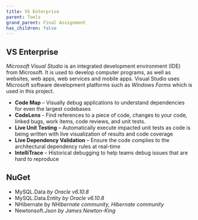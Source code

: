 ```yaml
---
title: VS Enterprise
parent: Tools
grand_parent: Final Assignment
has_children: false
---
```


## VS Enterprise
*Microsoft Visual Studio* is an integrated development environment (IDE) from Microsoft. It is used to develop computer programs, as well as websites, web apps, web services and mobile apps. Visual Studio uses Microsoft software development platforms such as _Windows Forms_ which is used in this project.

* **Code Map** – Visually debug applications to understand dependencies for even the largest codebases
* **CodeLens** - Find references to a piece of code, changes to your code, linked bugs, work items, code reviews, and unit tests.
* **Live Unit Testing** – Automatically execute impacted unit tests as code is being written with live visualization of results and code coverage
* **Live Dependency Validation** – Ensure the code complies to the architectural dependency rules at real-time
* **IntelliTrace** – Historical debugging to help teams debug issues that are hard to reproduce

## NuGet

* MySQL.Data _by Oracle v6.10.8_
* MySQL.Data.Entity _by Oracle v6.10.8_
* NHibernate by _NHibernate community, Hibernate community_
* Newtonsoft.Json _by James Newton-King_